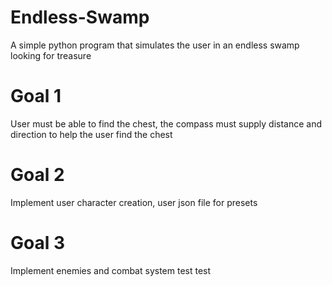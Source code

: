 # Endless-Swamp
A simple python program that simulates the user in an endless swamp looking for treasure

# Goal 1

User must be able to find the chest, the compass must supply distance and direction to help the user find the chest

# Goal 2 

Implement user character creation, user json file for presets

# Goal 3 

Implement enemies and combat system test test
